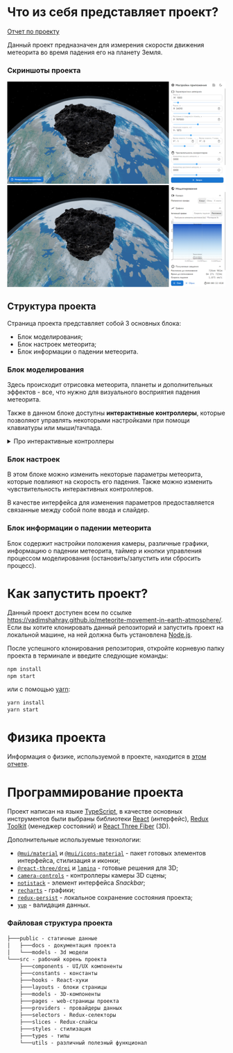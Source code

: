 # Что из себя представляет проект?

[Отчет по проекту](/public/docs/ProjectDocument.pdf)

Данный проект предназначен для измерения скорости движения метеорита во время падения его на планету Земля.

### Скриншоты проекта

![Скриншот проекта во время настроек](/public/docs/images/project_screen.png 'Скриншот проекта во время настроек')
![Скриншот проекта во время моделирования падения](/public/docs/images/project_in_modeling_screen.png 'Скриншот проекта во время моделирования падения')

## Структура проекта

Страница проекта представляет собой 3 основных блока:

- Блок моделирования;
- Блок настроек метеорита;
- Блок информации о падении метеорита.

### Блок моделирования

Здесь происходит отрисовка метеорита, планеты и дополнительных эффектов - все, что нужно для визуального восприятия падения метеорита.

Также в данном блоке доступны **интерактивные контроллеры**, которые позволяют управлять некоторыми настройками при помощи клавиатуры или мыши/тачпада.

<details>
  <summary>Про интерактивные контроллеры</summary>

<b>Интерактивные контроллеры</b> - это способ задать настройки приложения, используя вместо полей ввода данных клавиатуру или мышь/тачпад. Настройки, которые можно изменить при помощи интерактивного контроллера помечены🖱️иконкой. Чтобы узнать как воспользоваться интерактивным контроллером, достаточно навести курсор мыши на такую иконку, и вам покажется необходимая инструкция.

Интерактивные контроллеры тоже можно настраивать. Это можно сделать в секции, помеченной той же🖱️иконкой. Таким образом вы сможете регулировать чувствительность контроллеров - значение, на которое они будут изменять определенную настройку приложения.

</details>

### Блок настроек

В этом блоке можно изменить некоторые параметры метеорита, которые повлияют на скорость его падения. Также можно изменить чувствительность интерактивных контроллеров.

В качестве интерфейса для изменения параметров предоставляется связанные между собой поле ввода и слайдер.

### Блок информации о падении метеорита

Блок содержит настройки положения камеры, различные графики, информацию о падении метеорита, таймер и кнопки управления процессом моделирования (остановить/запустить или сбросить процесс).

# Как запустить проект?

Данный проект доступен всем по ссылке https://vadimshahray.github.io/meteorite-movement-in-earth-atmosphere/.
Если вы хотите клонировать данный репозиторий и запустить проект на локальной машине, на ней должна быть установлена [Node.js](https://nodejs.org/en/).

После успешного клонирования репозитория, откройте корневую папку проекта в терминале и введите следующие команды:

```
npm install
npm start
```

или с помощью [yarn](https://yarnpkg.com/):

```
yarn install
yarn start
```

# Физика проекта

Информация о физике, используемой в проекте, находится в [этом отчете](/public/docs/ProjectDocument.pdf).

# Программирование проекта

Проект написан на языке [TypeScript](https://www.typescriptlang.org/), в качестве основных инструментов были выбраны библиотеки [React](https://reactjs.org/) (интерфейс), [Redux Toolkit](https://redux-toolkit.js.org/) (менеджер состояний) и [React Three Fiber](https://docs.pmnd.rs/react-three-fiber/getting-started/introduction) (3D).

Дополнительные используемые технологии:

- [`@mui/material`](https://github.com/mui/material-ui#readme) и [`@mui/icons-material`](https://github.com/mui/material-ui#readme) - пакет готовых элементов интерфейса, стилизация и иконки;
- [`@react-three/drei`](https://github.com/pmndrs/drei#readme) и [`lamina`](https://github.com/pmndrs/lamina#readme) - готовые решения для 3D;
- [`camera-controls`](https://github.com/yomotsu/camera-controls#readme) - контроллеры камеры 3D сцены;
- [`notistack`](https://github.com/iamhosseindhv/notistack#readme) - элемент интерфейса _Snackbar_;
- [`recharts`](https://github.com/recharts/recharts#readme) - графики;
- [`redux-persist`](https://github.com/rt2zz/redux-persist#readme) - локальное сохранение состояния проекта;
- [`yup`](https://github.com/jquense/yup#readme) - валидация данных.

### Файловая структура проекта

```
├───public - статичные данные
│   ├───docs - документация проекта
│   └───models - 3d модели
└───src - рабочий корень проекта
    ├───components - UI/UX компоненты
    ├───constants - константы
    ├───hooks - React-хуки
    ├───layouts - блоки страницы
    ├───models - 3D-компоненты
    ├───pages - web-страницы проекта
    ├───providers - провайдеры данных
    ├───selectors - Redux-селекторы
    ├───slices - Redux-слайсы
    ├───styles - стилизация
    ├───types - типы
    └───utils - различный полезный функционал
```
